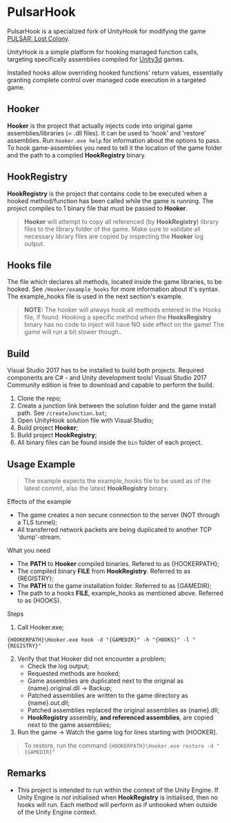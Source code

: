 # PulsarHook

PulsarHook is a specialized fork of UnityHook for modifying the game 
[PULSAR: Lost Colony](http://www.pulsarthegame.com/).

UnityHook is a simple platform for hooking managed function calls, targeting
specifically assemblies compiled for [Unity3d](http://unity3d.com/) games.

Installed hooks allow overriding hooked functions' return values, essentially
granting complete control over managed code execution in a targeted game.

## Hooker

**Hooker** is the project that actually injects code into original game assemblies/libraries (= .dll files).
It can be used to 'hook' and 'restore' assemblies. Run `hooker.exe help` for information about the options to pass.
To hook game-assemblies you need to tell it the location of the game folder and the path to a compiled **HookRegistry** binary.

## HookRegistry

**HookRegistry** is the project that contains code to be executed when a hooked method/function has been called
while the game is running. The project compiles to 1 binary file that must be passed to **Hooker**.

> **Hooker** will attempt to copy all referenced (by **HookRegistry**) library files to the library folder of the game. Make sure to validate all necessary library files are copied by inspecting the **Hooker** log output.

## Hooks file
The file which declares all methods, located inside the game libraries, to be hooked. See `/Hooker/example_hooks` for more information about it's syntax. The example_hooks file is used in the next section's example.

> **NOTE:** The hooker will always hook all methods entered in the Hooks file, if found. 
Hooking a specific method when the **HooksRegistry** binary has no code to inject will have NO side effect on the game! The game will run a bit slower though..

## Build

Visual Studio 2017 has to be installed to build both projects. Required components are C# - and Unity development tools! Visual Studio 2017 Community edition is free to download and capable to perform the build.

1. Clone the repo;
2. Create a junction link between the solution folder and the game install path. See `/createJunction.bat`;
2. Open UnityHook solution file with Visual Studio;
3. Build project **Hooker**;
4. Build project **HookRegistry**;
5. All binary files can be found inside the `bin` folder of each project.

## Usage Example
> The example expects the example_hooks file to be used as of the latest commit, also the latest **HookRegistry** binary.

Effects of the example
- The game creates a non secure connection to the server (NOT through a TLS tunnel);
- All transferred network packets are being duplicated to another TCP 'dump'-stream.

What you need

- The **PATH** to **Hooker** compiled binaries. Refered to as {HOOKERPATH};
- The compiled binary **FILE** from **HookRegistry**. Referred to as {REGISTRY};
- The **PATH** to the game installation folder. Referred to as {GAMEDIR};
- The path to a hooks **FILE**, example_hooks as mentioned above. Referred to as {HOOKS}.
    
Steps

1. Call Hooker.exe;
```
{HOOKERPATH}\Hooker.exe hook -d "{GAMEDIR}" -h "{HOOKS}" -l "{REGISTRY}"
```
2. Verify that that Hooker did not encounter a problem;
    - Check the log output;
    - Requested methods are hooked;
    - Game assemblies are duplicated next to the original as {name}.original.dll -> Backup;
    - Patched assemblies are written to the game directory as {name}.out.dll;
    - Patched assemblies replaced the original assemblies as {name}.dll;
    - **HookRegistry** assembly, **and referenced assemblies**, are copied next to the game assemblies;
3. Run the game -> Watch the game log for lines starting with [HOOKER].

> To restore, run the command ```{HOOKERPATH}\Hooker.exe restore -d "{GAMEDIR}"```

## Remarks

* This project is intended to run within the context of the Unity Engine. If Unity Engine is *not* initialised when **HookRegistry** is initialised, then no hooks will run. Each method will perform as if unhooked when outside of the Unity Engine context.